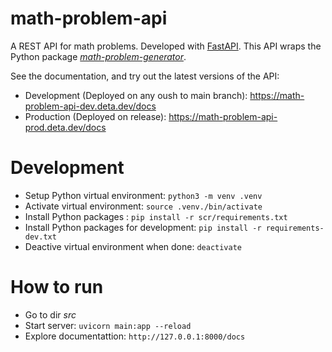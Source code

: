 # math-problem-api
A REST API for math problems. Developed with [FastAPI](https://fastapi.tiangolo.com).
This API wraps the Python package [_math-problem-generator_](https://github.com/tobiasbp/math-problem-generator).

See the documentation, and try out the latest versions of the API:
* Development (Deployed on any oush to main branch): https://math-problem-api-dev.deta.dev/docs
* Production (Deployed on release): https://math-problem-api-prod.deta.dev/docs


# Development
* Setup Python virtual environment: `python3 -m venv .venv`
* Activate virtual environment: `source .venv./bin/activate`
* Install Python packages : `pip install -r scr/requirements.txt`
* Install Python packages for development: `pip install -r requirements-dev.txt`
* Deactive virtual environment when done: `deactivate`

# How to run
* Go to dir _src_
* Start server: `uvicorn main:app --reload`
* Explore documentattion: `http://127.0.0.1:8000/docs`